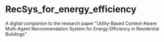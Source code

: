 # RecSys_for_energy_efficiency
A digital companion to the research paper "Utility-Based Context-Aware Multi-Agent Recommendation System for Energy Efficiency in Residential Buildings"
